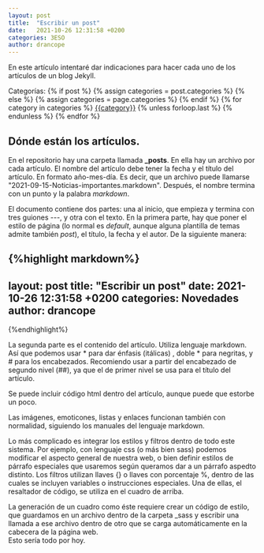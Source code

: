 ```yaml
---
layout: post
title:  "Escribir un post"
date:   2021-10-26 12:31:58 +0200
categories: 3ESO
author: drancope
---
```

En este artículo intentaré dar indicaciones para hacer cada uno de los artículos de un blog Jekyll.

<div class="post-categories">
 Categorías: {% if post %}
   {% assign categories = post.categories %}
 {% else %}
   {% assign categories = page.categories %}
 {% endif %}
 {% for category in categories %}
 <a href="{{site.baseurl}}/categories/#{{category|slugize}}">{{category}}</a>
 {% unless forloop.last %}&nbsp;{% endunless %}
 {% endfor %}
</div>

## Dónde están los artículos.

En el repositorio hay una carpeta llamada **_posts**. En ella hay un archivo por cada artículo. El nombre del artículo debe tener la fecha y el título del artículo. En formato año-mes-día. Es decir, que un archivo puede llamarse "2021-09-15-Noticias-importantes.markdown". Después, el nombre termina con un punto y la palabra *markdown*.

El documento contiene dos partes: una al inicio, que empieza y termina con tres guiones ---, y otra con el texto. En la primera parte, hay que poner el estilo de página (lo normal es *default*, aunque alguna plantilla de temas admite también *post*), el título, la fecha y el autor. De la siguiente manera:

{%highlight markdown%}
---
layout: post
title:  "Escribir un post"
date:   2021-10-26 12:31:58 +0200
categories: Novedades
author: drancope
---
{%endhighlight%}

La segunda parte es el contenido del artículo. Utiliza lenguaje markdown. Así que podemos usar * para dar énfasis (itálicas) , doble * para negritas, y # para los encabezados. Recomiendo usar a partir del encabezado de segundo nivel (##), ya que el de primer nivel se usa para el título del artículo.

Se puede incluir código html dentro del artículo, aunque puede que estorbe un poco.

Las imágenes, emoticones, listas y enlaces funcionan también con normalidad, siguiendo los manuales del lenguaje markdown.

Lo más complicado es integrar los estilos y filtros dentro de todo este sistema. Por ejemplo, con lenguaje css (o más bien sass) podemos modificar el aspecto general de nuestra web, o bien definir estilos de párrafo especiales que usaremos según queramos dar a un párrafo aspedto distinto. Los filtros utilizan llaves {} o llaves con porcentaje %, dentro de las cuales se incluyen variables o instrucciones especiales. Una de ellas, el resaltador de código, se utiliza en el cuadro de arriba.

<div class="bloque">
La generación de un cuadro como éste requiere crear un código de estilo, que guardamos en un archivo dentro de la carpeta _sass y escribir una llamada a ese archivo dentro de otro que se carga automáticamente en la cabecera de la página web.
</div>
Esto sería todo por hoy.
